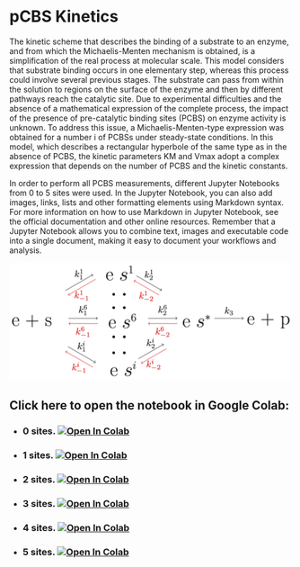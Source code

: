 # pCBS Kinetics


  The kinetic scheme that describes the binding of a substrate to an enzyme, and from which the Michaelis-Menten mechanism is obtained, is a simplification of the real process at molecular scale. This model considers that substrate binding occurs in one elementary step, whereas this process could involve several previous stages. The substrate can pass from within the solution to regions on the surface of the enzyme and then by different pathways reach the catalytic site. Due to experimental difficulties and the absence of a mathematical expression of the complete process, the impact of the presence of pre-catalytic binding sites (PCBS) on enzyme activity is unknown. To address this issue, a Michaelis-Menten-type expression was obtained for a number i of PCBSs under steady-state conditions. In this model, which describes a rectangular hyperbole of the same type as in the absence of PCBS, the kinetic parameters KM and Vmax adopt a complex expression that depends on the number of PCBS and the kinetic constants. 
  
  In order to perform all PCBS measurements, different Jupyter Notebooks from 0 to 5 sites were used. In the Jupyter Notebook, you can also add images, links, lists and other formatting elements using Markdown syntax. For more information on how to use Markdown in Jupyter Notebook, see the official documentation and other online resources. Remember that a Jupyter Notebook allows you to combine text, images and executable code into a single document, making it easy to document your workflows and analysis.

![alt text](https://github.com/HumanOsv/Logos/blob/master/Imagen.png) 

## Click here to open the notebook in Google Colab:

  * ### 0 sites. [![Open In Colab](https://colab.research.google.com/assets/colab-badge.svg)](https://colab.research.google.com/drive/1HIP-of9qylyX9nOh0IadWcfdKx2IVHvG?usp=drive_link)

  * ### 1 sites. [![Open In Colab](https://colab.research.google.com/assets/colab-badge.svg)](https://colab.research.google.com/drive/18TL7aWrDRhy1o94Hjy6JR4FnKx2cjVHW?usp=drive_link) 

  * ### 2 sites. [![Open In Colab](https://colab.research.google.com/assets/colab-badge.svg)](https://colab.research.google.com/drive/1vka_vxeCYq-p-d_pir_tl9_xCefy8dzY?ouid=107074601872966684097&usp=drive_link)

  * ### 3 sites. [![Open In Colab](https://colab.research.google.com/assets/colab-badge.svg)](https://colab.research.google.com/drive/1zVKiN89Sx4y2PrHot1E546u4_lzmGSWk?usp=drive_link)

  * ### 4 sites. [![Open In Colab](https://colab.research.google.com/assets/colab-badge.svg)](https://colab.research.google.com/drive/14eHMnSMxbFnk1iJmtWhDhnLUMPCw96OK?usp=drive_link)

  * ### 5 sites. [![Open In Colab](https://colab.research.google.com/assets/colab-badge.svg)](https://colab.research.google.com/drive/13qvWwwEkBcuWKeCtCihjjWtmkN31KNwU?ouid=107074601872966684097&usp=drive_link)

